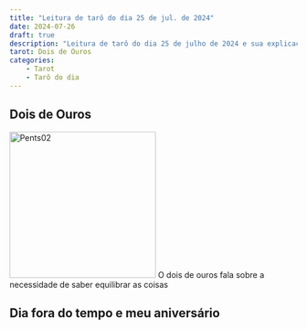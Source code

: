 ```yaml
---
title: "Leitura de tarô do dia 25 de jul. de 2024"
date: 2024-07-26
draft: true
description: "Leitura de tarô do dia 25 de julho de 2024 e sua explicação - dia fora do tempo e meu aniversário"
tarot: Dois de Ouros
categories:
    - Tarot
    - Tarô do dia
---
```


## Dois de Ouros
<img width="256" alt="Pents02" src="https://upload.wikimedia.org/wikipedia/commons/thumb/9/9f/Pents02.jpg/512px-Pents02.jpg?20240406052450">
O dois de ouros fala sobre a necessidade de saber equilibrar as coisas

## Dia fora do tempo e meu aniversário

